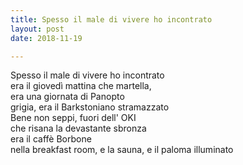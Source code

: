 ```yaml
---
title: Spesso il male di vivere ho incontrato
layout: post
date: 2018-11-19

---
```


Spesso il male di vivere ho incontrato  
era il giovedì mattina che martella,  
era una giornata di Panopto  
grigia, era il Barkstoniano stramazzato  
Bene non seppi, fuori dell' OKI  
che risana la devastante sbronza  
era il caffè Borbone  
nella breakfast room, e la sauna, e il paloma illuminato  
